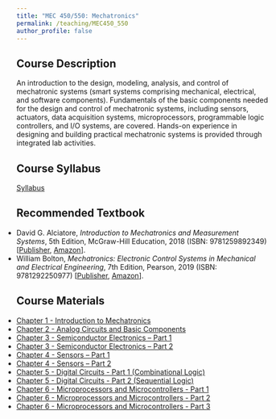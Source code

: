 ```yaml
---
title: "MEC 450/550: Mechatronics"
permalink: /teaching/MEC450_550
author_profile: false
---
```


## Course Description
An introduction to the design, modeling, analysis, and control of mechatronic systems (smart systems comprising mechanical, electrical, and software components). Fundamentals of the basic components needed for the design and control of mechatronic systems, including sensors, actuators, data acquisition systems, microprocessors, programmable logic controllers, and I/O systems, are covered. Hands-on experience in designing and building practical mechatronic systems is provided through integrated lab activities.

## Course Syllabus
[Syllabus](https://aminfakhari.github.io/_pages/teaching/MEC450_550/MEC450_550_Syllabus_Fall2023.pdf)

## Recommended Textbook
<ul style="margin-left: 0; padding-left: 0; list-style-type: disc;">
    <li>
        David G. Alciatore, <i>Introduction to Mechatronics and Measurement Systems</i>, 5th Edition, McGraw-Hill Education, 2018 (ISBN: 9781259892349)
        [<a href="https://www.mheducation.com/highered/product/1259892344.html" target="_blank"><u>Publisher</u></a>,
        <a href="https://www.amazon.com/Introduction-Mechatronics-Measurement-Systems-5Th/dp/1260085198/" target="_blank"><u>Amazon</u></a>].
    </li>
	<li>
        William Bolton, <i>Mechatronics: Electronic Control Systems in Mechanical and Electrical Engineering</i>, 7th Edition, Pearson, 2019 (ISBN: 9781292250977)
        [<a href="https://www.pearson.com/en-us/subject-catalog/p/mechatronics-electronic-control-systems-in-mechanical-and-electrical-engineering/P200000003775/9781292250977" target="_blank"><u>Publisher</u></a>,
        <a href="https://www.amazon.com/Mechatronics-Electronic-Mechanical-Electrical-Engineering/dp/1292250976/" target="_blank"><u>Amazon</u></a>].
    </li>
</ul>

## Course Materials
<ul style="margin-left: 0; padding-left: 0; list-style-type: disc;">
    <li><a href="https://aminfakhari.github.io/_pages/teaching/MEC450_550/Chapter_1_-_Introduction_to_Mechatronics.pdf">Chapter 1 - Introduction to Mechatronics</a></li>
    <li><a href="https://aminfakhari.github.io/_pages/teaching/MEC450_550/Chapter_2_-_Analog_Circuits_and_Basic_Components.pdf">Chapter 2 - Analog Circuits and Basic Components</a></li>
	<li><a href="https://aminfakhari.github.io/_pages/teaching/MEC450_550/Chapter_3_-_Semiconductor_Electronics_-_Part_1.pdf">Chapter 3 - Semiconductor Electronics – Part 1</a></li>
	<li><a href="https://aminfakhari.github.io/_pages/teaching/MEC450_550/Chapter_3_-_Semiconductor_Electronics_-_Part_2.pdf">Chapter 3 - Semiconductor Electronics – Part 2</a></li>
	<li><a href="https://aminfakhari.github.io/_pages/teaching/MEC450_550/Chapter_4_-_Sensors_-_Part_1.pdf">Chapter 4 - Sensors – Part 1</a></li>
	<li><a href="https://aminfakhari.github.io/_pages/teaching/MEC450_550/Chapter_4_-_Sensors_-_Part_2.pdf">Chapter 4 - Sensors – Part 2</a></li>
	<li><a href="https://aminfakhari.github.io/_pages/teaching/MEC450_550/Chapter_5_-_Digital_Circuits_-_Part_1_(Combinational_Logic).pdf">Chapter 5 - Digital Circuits - Part 1 (Combinational Logic)</a></li>
    <li><a href="https://aminfakhari.github.io/_pages/teaching/MEC450_550/Chapter_5_-_Digital_Circuits_-_Part_2_(Sequential_Logic).pdf">Chapter 5 - Digital Circuits - Part 2 (Sequential Logic)</a></li>
    <li><a href="https://aminfakhari.github.io/_pages/teaching/MEC450_550/Chapter_6_-_Microprocessors_and_Microcontrollers_-_Part_1.pdf">Chapter 6 - Microprocessors and Microcontrollers - Part 1</a></li>
	<li><a href="https://aminfakhari.github.io/_pages/teaching/MEC450_550/Chapter_6_-_Microprocessors_and_Microcontrollers_-_Part_2.pdf">Chapter 6 - Microprocessors and Microcontrollers - Part 2</a></li>
	<li><a href="https://aminfakhari.github.io/_pages/teaching/MEC450_550/Chapter_6_-_Microprocessors_and_Microcontrollers_-_Part_3.pdf">Chapter 6 - Microprocessors and Microcontrollers - Part 3</a></li>
</ul>
